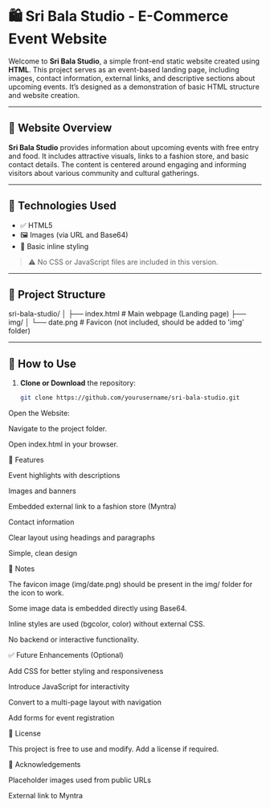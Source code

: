 # 🛍️ Sri Bala Studio - E-Commerce Event Website

Welcome to **Sri Bala Studio**, a simple front-end static website created using **HTML**. This project serves as an event-based landing page, including images, contact information, external links, and descriptive sections about upcoming events. It’s designed as a demonstration of basic HTML structure and website creation.

---

## 📸 Website Overview

**Sri Bala Studio** provides information about upcoming events with free entry and food. It includes attractive visuals, links to a fashion store, and basic contact details. The content is centered around engaging and informing visitors about various community and cultural gatherings.

---

## 🧰 Technologies Used

- ✅ HTML5
- 🖼️ Images (via URL and Base64)
- 🎨 Basic inline styling

> ⚠️ No CSS or JavaScript files are included in this version.

---

## 📁 Project Structure

sri-bala-studio/
│
├── index.html # Main webpage (Landing page)
├── img/
│ └── date.png # Favicon (not included, should be added to 'img' folder)


---

## 🚀 How to Use

1. **Clone or Download** the repository:
   ```bash
   git clone https://github.com/yourusername/sri-bala-studio.git

Open the Website:

Navigate to the project folder.

Open index.html in your browser.

🌟 Features

Event highlights with descriptions

Images and banners

Embedded external link to a fashion store (Myntra)

Contact information

Clear layout using headings and paragraphs

Simple, clean design

📝 Notes

The favicon image (img/date.png) should be present in the img/ folder for the icon to work.

Some image data is embedded directly using Base64.

Inline styles are used (bgcolor, color) without external CSS.

No backend or interactive functionality.



✅ Future Enhancements (Optional)

Add CSS for better styling and responsiveness

Introduce JavaScript for interactivity

Convert to a multi-page layout with navigation

Add forms for event registration

🪪 License

This project is free to use and modify. Add a license if required.

🙌 Acknowledgements

Placeholder images used from public URLs

External link to Myntra
